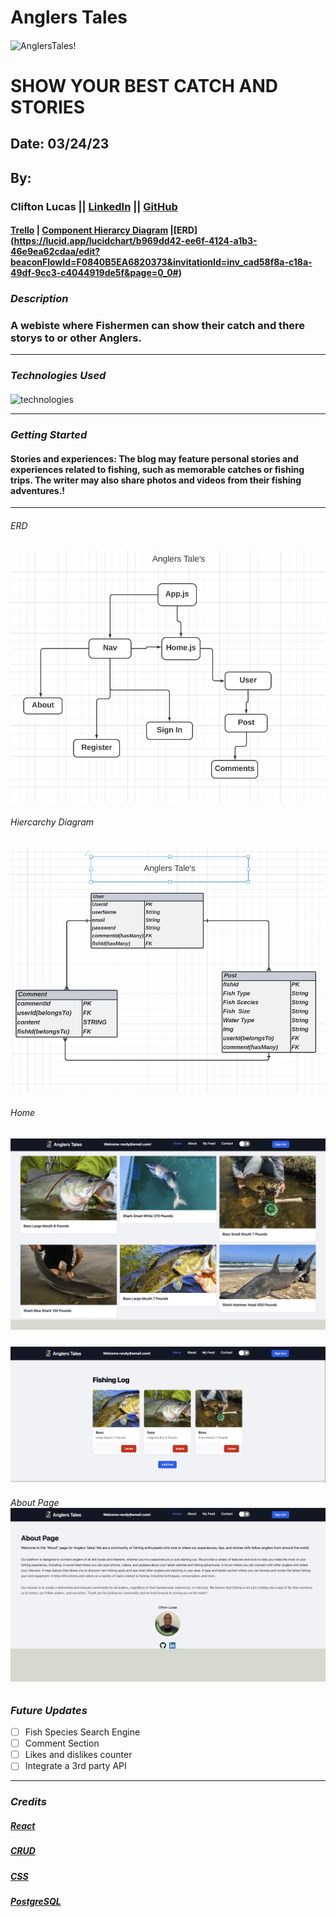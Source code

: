 # Anglers Tales

####

![AnglersTales!](https://external-content.duckduckgo.com/iu/?u=https%3A%2F%2Ftse2.mm.bing.net%2Fth%3Fid%3DOIP.O6VzX1R4TMcFIjhumsmj3gHaFS%26pid%3DApi&f=1&ipt=33a20b261d4b7568bd3168bae1927d723d709cefef1b71b48718a5a18d04729f&ipo=images)

# SHOW YOUR BEST CATCH AND STORIES

## Date: 03/24/23

## By:

### Clifton Lucas || [LinkedIn](https://www.linkedin.com/in/clifton-lucas-b80540121/) || [GitHub](https://github.com/Cliftonlucas1)

#### [Trello](https://trello.com/b/e2aU061B/anglers-tales) | [Component Hierarcy Diagram](https://lucid.app/lucidchart/e789625d-777c-4d90-9ac2-80ffac9c213c/edit?invitationId=inv_c83c37fc-a5f5-4493-a00d-a8cd281552c2&page=0_0#) |[ERD] (https://lucid.app/lucidchart/b969dd42-ee6f-4124-a1b3-46e9ea62cdaa/edit?beaconFlowId=F0840B5EA6820373&invitationId=inv_cad58f8a-c18a-49df-9cc3-c4044919de5f&page=0_0#)

### **_Description_**

### A webiste where Fishermen can show their catch and there storys to or other Anglers.

---

### **_Technologies Used_**

####

![technologies](https://camo.githubusercontent.com/c7cd26def93db19affeb8c6af3009fd15720ce38f6259e730699a305c676a820/68747470733a2f2f7777772e66726565636f646563616d702e6f72672f6e6577732f636f6e74656e742f696d616765732f73697a652f77323030302f323032302f30332f5045524e2e706e67)

---

### **_Getting Started_**

#### Stories and experiences: The blog may feature personal stories and experiences related to fishing, such as memorable catches or fishing trips. The writer may also share photos and videos from their fishing adventures.!

---

###### ERD

### ![ERD](/images/ERD.png)

###### Hiercarchy Diagram

### ![Hierarchy Diagram](/images/Diagram.png)

###### Home

### ![Home Page](/images/pic1.png)

### ![POST](/images/pic3.png)

###### About Page ![About Page](/images/pic2.png)

### **_Future Updates_**

- [ ] Fish Species Search Engine
- [ ] Comment Section
- [ ] Likes and dislikes counter
- [ ] Integrate a 3rd party API

---

### **_Credits_**

##### [React](https://developer.mozilla.org/en-US/docs/Learn/Tools_and_testing/Client-side_JavaScript_frameworks/React_interactivity_filtering_conditional_rendering)

##### [CRUD](https://geeksforgeeks.com/)

##### [CSS]()

##### [PostgreSQL](https://www.postgresql.org/)

